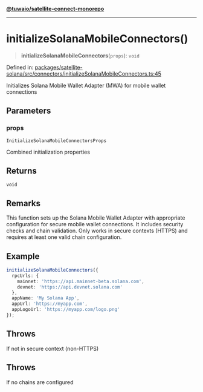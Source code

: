 [**@tuwaio/satellite-connect-monorepo**](../../../README.md)

***

# initializeSolanaMobileConnectors()

> **initializeSolanaMobileConnectors**(`props`): `void`

Defined in: [packages/satellite-solana/src/connectors/initializeSolanaMobileConnectors.ts:45](https://github.com/TuwaIO/satellite-connect/blob/ab2889dc16e93ed4e3266b0857ac4dc0998ff86f/packages/satellite-solana/src/connectors/initializeSolanaMobileConnectors.ts#L45)

Initializes Solana Mobile Wallet Adapter (MWA) for mobile wallet connections

## Parameters

### props

`InitializeSolanaMobileConnectorsProps`

Combined initialization properties

## Returns

`void`

## Remarks

This function sets up the Solana Mobile Wallet Adapter with appropriate configuration
for secure mobile wallet connections. It includes security checks and chain validation.
Only works in secure contexts (HTTPS) and requires at least one valid chain configuration.

## Example

```typescript
initializeSolanaMobileConnectors({
  rpcUrls: {
    mainnet: 'https://api.mainnet-beta.solana.com',
    devnet: 'https://api.devnet.solana.com'
  },
  appName: 'My Solana App',
  appUrl: 'https://myapp.com',
  appLogoUrl: 'https://myapp.com/logo.png'
});
```

## Throws

If not in secure context (non-HTTPS)

## Throws

If no chains are configured
